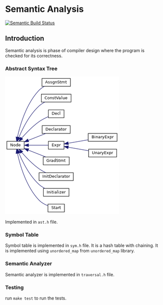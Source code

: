 # Semantic Analysis
[![Semantic Build Status](https://github.com/IITH-COMPILERS2/compilers-2-project-team-9-aug22/actions/workflows/semantic.yml/badge.svg)](https://github.com/IITH-COMPILERS2/compilers-2-project-team-9-aug22/actions/workflows/semantic.yml)

## Introduction
Semantic analysis is phase of compiler design where the program is checked for its correctness.

<!-- ## PPT and video links -->


<!-- ## Language Specification -->


<!-- ## Semantic Analysis -->



### Abstract Syntax Tree


![Class Hierarchy](../Whitepaper/images/class_hierarchy.png)

Implemented in `ast.h` file. 

### Symbol Table

Symbol table is implemented in `sym.h` file. It is a hash table with chaining. It is implemented using `unordered_map` from `unordered_map` library. 

### Semantic Analyzer

Semantic analyzer is implemented in `traversal.h` file.



<!-- ### Error Handling -->




### Testing

run `make test` to run the tests.

